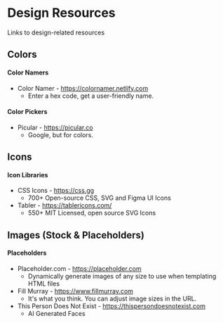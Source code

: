 # Design Resources
Links to design-related resources

## Colors

#### Color Namers
- Color Namer - https://colornamer.netlify.com
   - Enter a hex code, get a user-friendly name.

#### Color Pickers
- Picular  - https://picular.co
   - Google, but for colors.
   
## Icons

#### Icon Libraries
- CSS Icons - https://css.gg
   - 700+ Open-source CSS, SVG and Figma UI Icons
- Tabler - https://tablericons.com/
   - 550+ MIT Licensed, open source SVG Icons

## Images (Stock & Placeholders)

#### Placeholders
- Placeholder.com - https://placeholder.com
   - Dynamically generate images of any size to use when templating HTML files
- Fill Murray - https://www.fillmurray.com
   - It's what you think. You can adjust image sizes in the URL.
- This Person Does Not Exist - https://thispersondoesnotexist.com
   - AI Generated Faces

